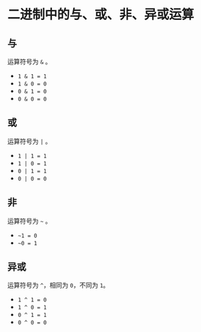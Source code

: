 # 二进制中的与、或、非、异或运算

## 与

运算符号为 ```&``` 。

- ```1 & 1 = 1```
- ```1 & 0 = 0```
- ```0 & 1 = 0```
- ```0 & 0 = 0```

## 或

运算符号为 ```|``` 。

- ```1 | 1 = 1```
- ```1 | 0 = 1```
- ```0 | 1 = 1```
- ```0 | 0 = 0```

## 非

运算符号为 ```~``` 。

- ```~1 = 0```
- ```~0 = 1```

## 异或

运算符号为 ```^```，相同为 ```0```，不同为 ```1```。

- ```1 ^ 1 = 0```
- ```1 ^ 0 = 1```
- ```0 ^ 1 = 1```
- ```0 ^ 0 = 0```
